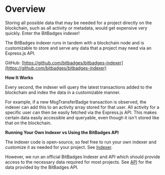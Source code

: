 # Overview

Storing all possible data that may be needed for a project directly on the blockchain, such as all activity or metadata, would get expensive very quickly. Enter the BitBadges indexer!

The BitBadges indexer runs in tandem with a blockchain node and is customizable to store and serve any data that a project may need via an Express.js API.&#x20;

GitHub: [https://github.com/bitbadges/bitbadges-indexer](https://github.com/bitbadges/bitbadges-indexer)

**How It Works**

Every second, the indexer will query the latest transactions added to the blockchain and index the data in a customizable manner.&#x20;

For example, if a new MsgTransferBadge transaction is observed, the indexer can add this to an activity array stored for that user. All activity for a specific user can then be easily fetched via the Express.js API. This makes certain data easily accessible and queryable, even though it isn't stored like that on the blockchain.

**Running Your Own Indexer vs Using the BitBadges API**

The indexer code is open-source, so feel free to run your own indexer and customize it as needed for your project. See [Indexer](indexer.md).

However, we run an official BitBadges Indexer and API which should provide access to the necessary data required for most projects. See [API](api.md) for the data provided by the BitBadges API.
